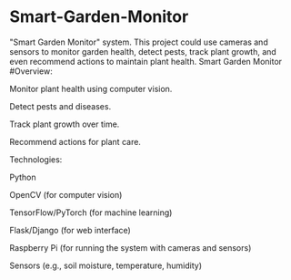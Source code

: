 # Smart-Garden-Monitor
 "Smart Garden Monitor" system. This project could use cameras and sensors to monitor garden health, detect pests, track plant growth, and even recommend actions to maintain plant health.
Smart Garden Monitor
#Overview:

Monitor plant health using computer vision.

Detect pests and diseases.

Track plant growth over time.

Recommend actions for plant care.

Technologies:

Python

OpenCV (for computer vision)

TensorFlow/PyTorch (for machine learning)

Flask/Django (for web interface)

Raspberry Pi (for running the system with cameras and sensors)

Sensors (e.g., soil moisture, temperature, humidity)

